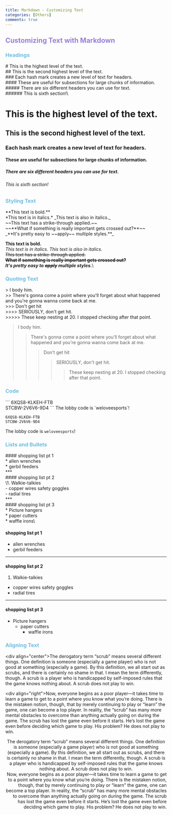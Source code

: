 ```yaml
---
title: Markdown - Customizing Text
categories: [Others]
comments: true
---
```


## <font color= 977FD7> Customizing Text with Markdown</font>
### <font color= 6FBCE1> Headings</font>

\# This is the highest level of the text.\
\## This is the second highest level of the text.\
\### Each hash mark creates a new level of text for headers.\
\#### These are useful for subsections for large chunks of information.\
\##### There are six different headers you can use for text.\
\###### This is sixth section!\

# This is the highest level of the text.
## This is the second highest level of the text.
### Each hash mark creates a new level of text for headers.
#### These are useful for subsections for large chunks of information.
##### There are six different headers you can use for text.
###### This is sixth section!

### <font color= 6FBCE1> Styling Text</font>

\*\*This text is bold.\*\*\
\*This text is in italics.\* \_This text is also in italics.\_\
\~\~This text has a strike-through applied.\~\~\
\~\~\*\*What if something is really important gets crossed out?\*\*\~\~\
\_\*\*It's pretty easy to \~\~apply\~\~ multiple styles.\*\*\_

**This text is bold.**\
*This text is in italics.* _This text is also in italics._\
~~This text has a strike-through applied.~~\
~~**What if something is really important gets crossed out?**~~\
_**It's pretty easy to ~~apply~~ multiple styles.**_\


### <font color= 6FBCE1> Quoting Text</font>


\> I body him.\
\>\> There's gonna come a point where you'll forget about what happened and you're gonna wanna come back at me.\
\>>> Don't get hit\
\>>>> SERIOUSLY, don't get hit.\
\>>>>> These keep nesting at 20. I stopped checking after that point.

> I body him.
>> There's gonna come a point where you'll forget about what happened and you're gonna wanna come back at me.
>>> Don't get hit
>>>> SERIOUSLY, don't get hit.
>>>>> These keep nesting at 20. I stopped checking after that point.


### <font color= 6FBCE1> Code</font>

\`\`\`
6XQS8-KLKEH-FTB\
STCBW-2V6V6-9D4
\`\`\`
The lobby code is \`weloveesports\`!

```
6XQS8-KLKEH-FTB
STCBW-2V6V6-9D4
```

The lobby code is `weloveesports`!


### <font color= 6FBCE1> Lists and Bullets</font>
\#### shopping list pt 1\
\* allen wrenches\
\* gerbil feeders\
\*\*\*\
\#### shopping list pt 2\
\1. Walkie-talkies\
\- copper wires safety goggles\
\- radial tires\
\*\*\*\
\#### shopping list pt 3\
\* Picture hangers\
	\* paper cutters\
		\* waffle irons\


#### shopping list pt 1
* allen wrenches
* gerbil feeders
*********
#### shopping list pt 2
1. Walkie-talkies
- copper wires safety goggles
- radial tires
*********
#### shopping list pt 3
* Picture hangers
	* paper cutters
		* waffle irons


### <font color= 6FBCE1> Aligning Text</font>

\<div align="center">The derogatory term “scrub” means several different things. One definition is someone (especially a game player) who is not good at something (especially a game). By this definition, we all start out as scrubs, and there is certainly no shame in that. I mean the term differently, though. A scrub is a player who is handicapped by self-imposed rules that the game knows nothing about. A scrub does not play to win.</div>

\<div align="right">Now, everyone begins as a poor player—it takes time to learn a game to get to a point where you know what you’re doing. There is the mistaken notion, though, that by merely continuing to play or “learn” the game, one can become a top player. In reality, the “scrub” has many more mental obstacles to overcome than anything actually going on during the game. The scrub has lost the game even before it starts. He’s lost the game even before deciding which game to play. His problem? He does not play to win.</div>


<div align="center">The derogatory term “scrub” means several different things. One definition is someone (especially a game player) who is not good at something (especially a game). By this definition, we all start out as scrubs, and there is certainly no shame in that. I mean the term differently, though. A scrub is a player who is handicapped by self-imposed rules that the game knows nothing about. A scrub does not play to win.</div>

<div align="right">Now, everyone begins as a poor player—it takes time to learn a game to get to a point where you know what you’re doing. There is the mistaken notion, though, that by merely continuing to play or “learn” the game, one can become a top player. In reality, the “scrub” has many more mental obstacles to overcome than anything actually going on during the game. The scrub has lost the game even before it starts. He’s lost the game even before deciding which game to play. His problem? He does not play to win.</div>

